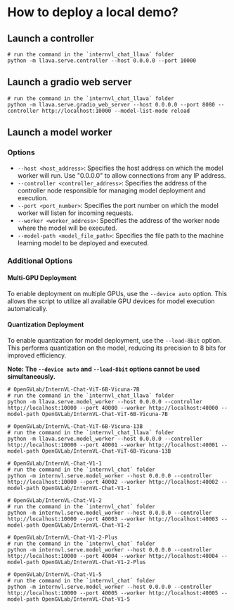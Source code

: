 # How to deploy a local demo?

## Launch a controller

```shell
# run the command in the `internvl_chat_llava` folder
python -m llava.serve.controller --host 0.0.0.0 --port 10000
```

## Launch a gradio web server

```shell
# run the command in the `internvl_chat_llava` folder
python -m llava.serve.gradio_web_server --host 0.0.0.0 --port 8080 --controller http://localhost:10000 --model-list-mode reload
```

## Launch a model worker

### Options

- `--host <host_address>`: Specifies the host address on which the model worker will run. Use "0.0.0.0" to allow connections from any IP address.
- `--controller <controller_address>`: Specifies the address of the controller node responsible for managing model deployment and execution.
- `--port <port_number>`: Specifies the port number on which the model worker will listen for incoming requests.
- `--worker <worker_address>`: Specifies the address of the worker node where the model will be executed.
- `--model-path <model_file_path>`: Specifies the file path to the machine learning model to be deployed and executed.

### Additional Options

#### Multi-GPU Deployment

To enable deployment on multiple GPUs, use the `--device auto` option. This allows the script to utilize all available GPU devices for model execution automatically.

#### Quantization Deployment

To enable quantization for model deployment, use the `--load-8bit` option. This performs quantization on the model, reducing its precision to 8 bits for improved efficiency.

__Note: The `--device auto` and `--load-8bit` options cannot be used simultaneously.__

```shell
# OpenGVLab/InternVL-Chat-ViT-6B-Vicuna-7B
# run the command in the `internvl_chat_llava` folder
python -m llava.serve.model_worker --host 0.0.0.0 --controller http://localhost:10000 --port 40000 --worker http://localhost:40000 --model-path OpenGVLab/InternVL-Chat-ViT-6B-Vicuna-7B

# OpenGVLab/InternVL-Chat-ViT-6B-Vicuna-13B
# run the command in the `internvl_chat_llava` folder
python -m llava.serve.model_worker --host 0.0.0.0 --controller http://localhost:10000 --port 40001 --worker http://localhost:40001 --model-path OpenGVLab/InternVL-Chat-ViT-6B-Vicuna-13B

# OpenGVLab/InternVL-Chat-V1-1
# run the command in the `internvl_chat` folder
python -m internvl.serve.model_worker --host 0.0.0.0 --controller http://localhost:10000 --port 40002 --worker http://localhost:40002 --model-path OpenGVLab/InternVL-Chat-V1-1

# OpenGVLab/InternVL-Chat-V1-2
# run the command in the `internvl_chat` folder
python -m internvl.serve.model_worker --host 0.0.0.0 --controller http://localhost:10000 --port 40003 --worker http://localhost:40003 --model-path OpenGVLab/InternVL-Chat-V1-2

# OpenGVLab/InternVL-Chat-V1-2-Plus
# run the command in the `internvl_chat` folder
python -m internvl.serve.model_worker --host 0.0.0.0 --controller http://localhost:10000 --port 40004 --worker http://localhost:40004 --model-path OpenGVLab/InternVL-Chat-V1-2-Plus

# OpenGVLab/InternVL-Chat-V1-5
# run the command in the `internvl_chat` folder
python -m internvl.serve.model_worker --host 0.0.0.0 --controller http://localhost:10000 --port 40005 --worker http://localhost:40005 --model-path OpenGVLab/InternVL-Chat-V1-5
```
